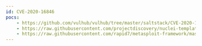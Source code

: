 ```yaml
---
id: CVE-2020-16846
pocs:
    - https://github.com/vulhub/vulhub/tree/master/saltstack/CVE-2020-16846
    - https://raw.githubusercontent.com/projectdiscovery/nuclei-templates/master/cves/CVE-2020-16846.yaml
    - https://raw.githubusercontent.com/rapid7/metasploit-framework/master/modules/exploits/linux/http/saltstack_salt_api_cmd_exec.rb
---
```

